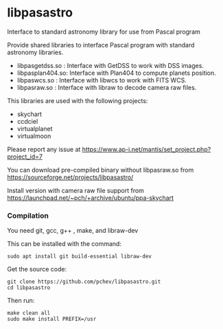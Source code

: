 # libpasastro
Interface to standard astronomy library for use from Pascal program

Provide shared libraries to interface Pascal program with standard astronomy libraries.
- libpasgetdss.so : Interface with GetDSS to work with DSS images.
- libpasplan404.so: Interface with Plan404 to compute planets position.
- libpaswcs.so : Interface with libwcs to work with FITS WCS.
- libpasraw.so : Interface with libraw to decode camera raw files.

This libraries are used with the following projects:
- skychart
- ccdciel
- virtualplanet
- virtualmoon

Please report any issue at https://www.ap-i.net/mantis/set_project.php?project_id=7

You can download pre-compiled binary without libpasraw.so from https://sourceforge.net/projects/libpasastro/    

Install version with camera raw file support from https://launchpad.net/~pch/+archive/ubuntu/ppa-skychart

### Compilation

You need git, gcc, g++ , make, and libraw-dev

This can be installed with the command:
```
sudo apt install git build-essential libraw-dev
```

Get the source code:
```
git clone https://github.com/pchev/libpasastro.git
cd libpasastro
```

Then run:
```
make clean all
sudo make install PREFIX=/usr
```

